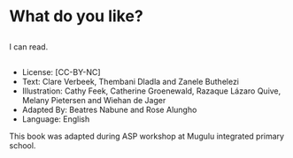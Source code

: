 # What do you like?

##

##

##

##

##

##

##

##
I can read.

##
* License: [CC-BY-NC]
* Text: Clare Verbeek, Thembani Dladla and Zanele Buthelezi
* Illustration: Cathy Feek, Catherine Groenewald, Razaque Lázaro Quive, Melany Pietersen and Wiehan de Jager
* Adapted By: Beatres Nabune and Rose Alungho
* Language: English

This book was adapted during ASP
workshop at Mugulu integrated
primary school.
